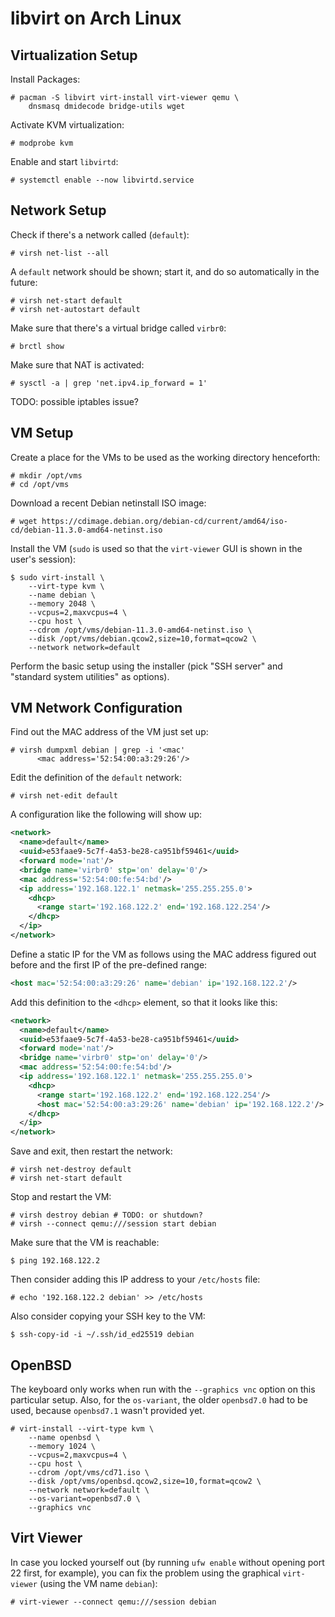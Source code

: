# libvirt on Arch Linux

## Virtualization Setup

Install Packages:

    # pacman -S libvirt virt-install virt-viewer qemu \
        dnsmasq dmidecode bridge-utils wget

Activate KVM virtualization:

    # modprobe kvm

Enable and start `libvirtd`:

    # systemctl enable --now libvirtd.service

## Network Setup

Check if there's a network called (`default`):

    # virsh net-list --all

A `default` network should be shown; start it, and do so automatically in the future:

    # virsh net-start default
    # virsh net-autostart default

Make sure that there's a virtual bridge called `virbr0`:

    # brctl show

Make sure that NAT is activated:

    # sysctl -a | grep 'net.ipv4.ip_forward = 1'

TODO: possible iptables issue?

## VM Setup

Create a place for the VMs to be used as the working directory henceforth:

    # mkdir /opt/vms
    # cd /opt/vms

Download a recent Debian netinstall ISO image:

    # wget https://cdimage.debian.org/debian-cd/current/amd64/iso-cd/debian-11.3.0-amd64-netinst.iso

Install the VM (`sudo` is used so that the `virt-viewer` GUI is shown in the user's session):

    $ sudo virt-install \
        --virt-type kvm \
        --name debian \
        --memory 2048 \
        --vcpus=2,maxvcpus=4 \
        --cpu host \
        --cdrom /opt/vms/debian-11.3.0-amd64-netinst.iso \
        --disk /opt/vms/debian.qcow2,size=10,format=qcow2 \
        --network network=default

Perform the basic setup using the installer (pick "SSH server" and "standard system utilities" as options).

## VM Network Configuration

Find out the MAC address of the VM just set up:

    # virsh dumpxml debian | grep -i '<mac'
          <mac address='52:54:00:a3:29:26'/>

Edit the definition of the `default` network:

    # virsh net-edit default

A configuration like the following will show up:

```xml
<network>
  <name>default</name>
  <uuid>e53faae9-5c7f-4a53-be28-ca951bf59461</uuid>
  <forward mode='nat'/>
  <bridge name='virbr0' stp='on' delay='0'/>
  <mac address='52:54:00:fe:54:bd'/>
  <ip address='192.168.122.1' netmask='255.255.255.0'>
    <dhcp>
      <range start='192.168.122.2' end='192.168.122.254'/>
    </dhcp>
  </ip>
</network>
```

Define a static IP for the VM as follows using the MAC address figured out
before and the first IP of the pre-defined range:

```xml
<host mac='52:54:00:a3:29:26' name='debian' ip='192.168.122.2'/>
```

Add this definition to the `<dhcp>` element, so that it looks like this:

```xml
<network>
  <name>default</name>
  <uuid>e53faae9-5c7f-4a53-be28-ca951bf59461</uuid>
  <forward mode='nat'/>
  <bridge name='virbr0' stp='on' delay='0'/>
  <mac address='52:54:00:fe:54:bd'/>
  <ip address='192.168.122.1' netmask='255.255.255.0'>
    <dhcp>
      <range start='192.168.122.2' end='192.168.122.254'/>
      <host mac='52:54:00:a3:29:26' name='debian' ip='192.168.122.2'/>
    </dhcp>
  </ip>
</network>
```

Save and exit, then restart the network:

    # virsh net-destroy default
    # virsh net-start default

Stop and restart the VM:

    # virsh destroy debian # TODO: or shutdown?
    # virsh --connect qemu:///session start debian

Make sure that the VM is reachable:

    $ ping 192.168.122.2

Then consider adding this IP address to your `/etc/hosts` file:

    # echo '192.168.122.2 debian' >> /etc/hosts

Also consider copying your SSH key to the VM:

    $ ssh-copy-id -i ~/.ssh/id_ed25519 debian

## OpenBSD

The keyboard only works when run with the `--graphics vnc` option on this
particular setup. Also, for the `os-variant`, the older `openbsd7.0` had to be
used, because `openbsd7.1` wasn't provided yet.

    # virt-install --virt-type kvm \
        --name openbsd \
        --memory 1024 \
        --vcpus=2,maxvcpus=4 \
        --cpu host \
        --cdrom /opt/vms/cd71.iso \
        --disk /opt/vms/openbsd.qcow2,size=10,format=qcow2 \
        --network network=default \
        --os-variant=openbsd7.0 \
        --graphics vnc

## Virt Viewer

In case you locked yourself out (by running `ufw enable` without opening port
22 first, for example), you can fix the problem using the graphical
`virt-viewer` (using the VM name `debian`):

    # virt-viewer --connect qemu:///session debian

